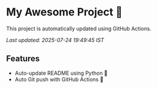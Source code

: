# My Awesome Project 🚀

This project is automatically updated using GitHub Actions.

_Last updated: 2025-07-24 19:49:45 IST_

## Features
- Auto-update README using Python 🐍
- Auto Git push with GitHub Actions 🤖
